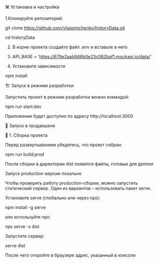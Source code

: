 🛠 Установка и настройка

1.Клонируйте репозиторий:

git clone https://github.com/yliasemchenko/historyData.git

cd historyData

2. В корне проекта создайте файл .env и вставьте в него
3. API_BASE = 'https://679e2aab946b0e23c062baf1.mockapi.io/data/'

4. Установите зависимости

npm install 

🏗 Запуск в режиме разработки

Запустить проект в режиме разработки можно командой:

npm run start:dev

Приложение будет доступно по адресу http://localhost:3000 

🚀 Запуск в продакшене

🔹 1. Сборка проекта

Перед развертыванием убедитесь, что проект собран:

npm run build:prod

После сборки в директории dist появятся файлы, готовые для деплоя

Запуск production-версии локально

Чтобы проверить работу production-сборки, можно запустить статический сервер. Один из вариантов – использовать пакет serve.

Установите serve (глобально или через npx):

npm install -g serve

или используйте npx:

npx serve -s dist

Запустите сервер:

serve dist

После чего откройте в браузере адрес, указанный в консоли 


